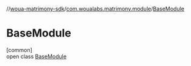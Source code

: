 //[woua-matrimony-sdk](../../../index.md)/[com.woualabs.matrimony.module](../index.md)/[BaseModule](index.md)

# BaseModule

[common]\
open class [BaseModule](index.md)
